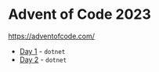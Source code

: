 # Advent of Code 2023

https://adventofcode.com/

- [Day 1](./days/01/README.md) - `dotnet`
- [Day 2](./days/02/README.md) - `dotnet`
